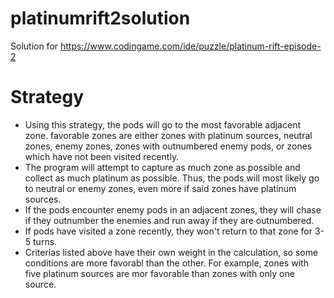 # platinumrift2solution
Solution for  https://www.codingame.com/ide/puzzle/platinum-rift-episode-2

# Strategy
- Using this strategy, the pods will go to the most favorable adjacent zone. favorable zones are either zones with platinum sources,
  neutral zones, enemy zones, zones  with outnumbered enemy pods, or zones which have not been visited recently.
- The program will attempt to capture as much zone as possible and collect as much platinum as possible.
  Thus, the pods will most likely go to neutral or enemy zones, even more if said zones have platinum sources.
- If the pods encounter enemy pods in an adjacent zones, they will chase if they outnumber the enemies and
  run away if they are outnumbered.
- If pods have visited a zone recently, they won't return to that zone for 3-5 turns.
- Criterias listed above have their own weight in the calculation, so some conditions are more favorabl than the other.
  For example, zones with five platinum sources are mor favorable than zones with only one source.
  
